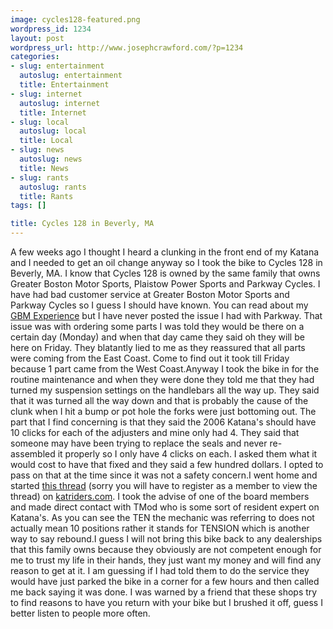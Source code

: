 ```yaml
--- 
image: cycles128-featured.png
wordpress_id: 1234
layout: post
wordpress_url: http://www.josephcrawford.com/?p=1234
categories: 
- slug: entertainment
  autoslug: entertainment
  title: Entertainment
- slug: internet
  autoslug: internet
  title: Internet
- slug: local
  autoslug: local
  title: Local
- slug: news
  autoslug: news
  title: News
- slug: rants
  autoslug: rants
  title: Rants
tags: []

title: Cycles 128 in Beverly, MA
---
```

A few weeks ago I thought I heard a clunking in the front end of my Katana and I needed to get an oil change anyway so I took the bike to Cycles 128 in Beverly, MA.  I know that Cycles 128 is owned by the same family that owns Greater Boston Motor Sports, Plaistow Power Sports and Parkway Cycles. I have had bad customer service at Greater Boston Motor Sports and Parkway Cycles so I guess I should have known.  You can read about my [GBM Experience](http://www.josephcrawford.com/2010/07/12/riding-gear-service/) but I have never posted the issue I had with Parkway.  <!--more-->That issue was with ordering some parts I was told they would be there on a certain day (Monday) and when that day came they said oh they will be here on Friday.  They blatantly lied to me as they reassured that all parts were coming from the East Coast.  Come to find out it took till Friday because 1 part came from the West Coast.Anyway I took the bike in for the routine maintenance and when they were done they told me that they had turned my suspension settings on the handlebars all the way up.  They said that it was turned all the way down and that is probably the cause of the clunk when I hit a bump or pot hole the forks were just bottoming out.  The part that I find concerning is that they said the 2006 Katana's should have 10 clicks for each of the adjusters and mine only had 4.  They said that someone may have been trying to replace the seals and never re-assembled it properly so I only have 4 clicks on each.  I asked them what it would cost to have that fixed and they said a few hundred dollars.  I opted to pass on that at the time since it was not a safety concern.I went home and started [this thread](http://katriders.com/vb/showthread.php?t=113659) (sorry you will have to register as a member to view the thread) on [katriders.com](http://katriders.com/).  I took the advise of one of the board members and made direct contact with TMod who is some sort of resident expert on Katana's.  As you can see the TEN the mechanic was referring to does not actually mean 10 positions rather it stands for TENSION which is another way to say rebound.I guess I will not bring this bike back to any dealerships that this family owns because they obviously are not competent enough for me to trust my life in their hands, they just want my money and will find any reason to get at it.  I am guessing if I had told them to do the service they would have just parked the bike in a corner for a few hours and then called me back saying it was done.  I was warned by a friend that these shops try to find reasons to have you return with your bike but I brushed it off, guess I better listen to people more often.

